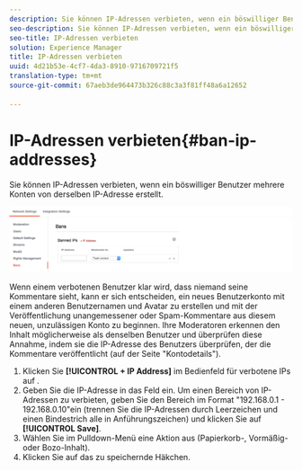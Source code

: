 ```yaml
---
description: Sie können IP-Adressen verbieten, wenn ein böswilliger Benutzer mehrere Konten von derselben IP-Adresse erstellt.
seo-description: Sie können IP-Adressen verbieten, wenn ein böswilliger Benutzer mehrere Konten von derselben IP-Adresse erstellt.
seo-title: IP-Adressen verbieten
solution: Experience Manager
title: IP-Adressen verbieten
uuid: 4d21b53e-4cf7-4da3-8910-9716709721f5
translation-type: tm+mt
source-git-commit: 67aeb3de964473b326c88c3a3f81ff48a6a12652

---
```



# IP-Adressen verbieten{#ban-ip-addresses}

Sie können IP-Adressen verbieten, wenn ein böswilliger Benutzer mehrere Konten von derselben IP-Adresse erstellt.

![](assets/Bans-1024x239.png)

Wenn einem verbotenen Benutzer klar wird, dass niemand seine Kommentare sieht, kann er sich entscheiden, ein neues Benutzerkonto mit einem anderen Benutzernamen und Avatar zu erstellen und mit der Veröffentlichung unangemessener oder Spam-Kommentare aus diesem neuen, unzulässigen Konto zu beginnen. Ihre Moderatoren erkennen den Inhalt möglicherweise als denselben Benutzer und überprüfen diese Annahme, indem sie die IP-Adresse des Benutzers überprüfen, der die Kommentare veröffentlicht (auf der Seite "Kontodetails").

1. Klicken Sie **[!UICONTROL + IP Address]** im Bedienfeld für verbotene IPs auf .
1. Geben Sie die IP-Adresse in das Feld ein. Um einen Bereich von IP-Adressen zu verbieten, geben Sie den Bereich im Format "192.168.0.1 - 192.168.0.10"ein (trennen Sie die IP-Adressen durch Leerzeichen und einen Bindestrich alle in Anführungszeichen) und klicken Sie auf **[!UICONTROL Save]**.
1. Wählen Sie im Pulldown-Menü eine Aktion aus (Papierkorb-, Vormäßig- oder Bozo-Inhalt).
1. Klicken Sie auf das zu speichernde Häkchen.
